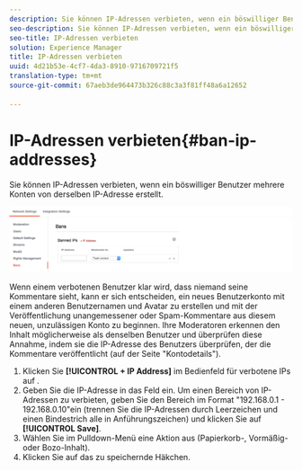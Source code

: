 ```yaml
---
description: Sie können IP-Adressen verbieten, wenn ein böswilliger Benutzer mehrere Konten von derselben IP-Adresse erstellt.
seo-description: Sie können IP-Adressen verbieten, wenn ein böswilliger Benutzer mehrere Konten von derselben IP-Adresse erstellt.
seo-title: IP-Adressen verbieten
solution: Experience Manager
title: IP-Adressen verbieten
uuid: 4d21b53e-4cf7-4da3-8910-9716709721f5
translation-type: tm+mt
source-git-commit: 67aeb3de964473b326c88c3a3f81ff48a6a12652

---
```



# IP-Adressen verbieten{#ban-ip-addresses}

Sie können IP-Adressen verbieten, wenn ein böswilliger Benutzer mehrere Konten von derselben IP-Adresse erstellt.

![](assets/Bans-1024x239.png)

Wenn einem verbotenen Benutzer klar wird, dass niemand seine Kommentare sieht, kann er sich entscheiden, ein neues Benutzerkonto mit einem anderen Benutzernamen und Avatar zu erstellen und mit der Veröffentlichung unangemessener oder Spam-Kommentare aus diesem neuen, unzulässigen Konto zu beginnen. Ihre Moderatoren erkennen den Inhalt möglicherweise als denselben Benutzer und überprüfen diese Annahme, indem sie die IP-Adresse des Benutzers überprüfen, der die Kommentare veröffentlicht (auf der Seite "Kontodetails").

1. Klicken Sie **[!UICONTROL + IP Address]** im Bedienfeld für verbotene IPs auf .
1. Geben Sie die IP-Adresse in das Feld ein. Um einen Bereich von IP-Adressen zu verbieten, geben Sie den Bereich im Format "192.168.0.1 - 192.168.0.10"ein (trennen Sie die IP-Adressen durch Leerzeichen und einen Bindestrich alle in Anführungszeichen) und klicken Sie auf **[!UICONTROL Save]**.
1. Wählen Sie im Pulldown-Menü eine Aktion aus (Papierkorb-, Vormäßig- oder Bozo-Inhalt).
1. Klicken Sie auf das zu speichernde Häkchen.
